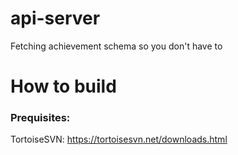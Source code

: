 # api-server
Fetching achievement schema so you don't have to

How to build
============

### Prequisites:
TortoiseSVN: https://tortoisesvn.net/downloads.html